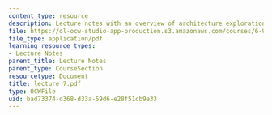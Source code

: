 ```yaml
---
content_type: resource
description: Lecture notes with an overview of architecture exploration in Bluespec?.
file: https://ol-ocw-studio-app-production.s3.amazonaws.com/courses/6-973-communication-system-design-spring-2006/bad73374d368d33a59d6e28f51cb9e33_lecture_7.pdf
file_type: application/pdf
learning_resource_types:
- Lecture Notes
parent_title: Lecture Notes
parent_type: CourseSection
resourcetype: Document
title: lecture_7.pdf
type: OCWFile
uid: bad73374-d368-d33a-59d6-e28f51cb9e33
---
```

